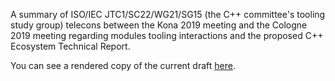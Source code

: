A summary of ISO/IEC JTC1/SC22/WG21/SG15 (the C++ committee's tooling study
group) telecons between the Kona 2019 meeting and the Cologne 2019 meeting
regarding modules tooling interactions and the proposed C++ Ecosystem Technical
Report.

You can see a rendered copy of the current draft [here](https://api.csswg.org/bikeshed/?force=1&url=https://raw.githubusercontent.com/brycelelbach/wg21_p1687_summary_of_tooling_study_group_pre_cologne_telecons/master/summary_of_tooling_study_group_pre_cologne_telecons.bs).


